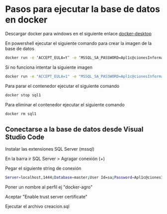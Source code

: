 # Pasos para ejecutar la base de datos en docker

Descargar docker para windows en el siguiente enlace [docker-desktop](https://docs.docker.com/docker-for-windows/install/)

En powershell ejecutar el siguiente comando para crear la imagen de la base de datos

```bash
docker run -e ‘ACCEPT_EULA=Y’ -e ‘MSSQL_SA_PASSWORD=Apl1c@cionesInformat1c@’ -p 1444:1433 --name sql1 --hostname sql1 -d mcr.microsoft.com/mssql/server:2022-latest
```
Si no funciona intentar la siguiente imagen
    
```bash
docker run -e "ACCEPT_EULA=1" -e "MSSQL_SA_PASSWORD=Apl1c@cionesInformat1c@" -e "MSSQL_PID=Developer" --hostname sql1 -e "MSSQL_USER=SA" -p 1444:1433 -d --name=sql1 mcr.microsoft.com/azure-sql-edge
```


Para parar el contenedor ejecutar el siguiente comando

```bash
docker stop sql1
```

Para eliminar el contenedor ejecutar el siguiente comando

```bash
docker rm sql1
```

## Conectarse a la base de datos desde Visual Studio Code
Instalar las extensiones SQL Server (mssql)

En la barra ir SQL Server > Agragar conexión (+)

Pegar el siguiente string de conexión

```bash
Server=localhost,1444;Database=master;User Id=sa;Password=Apl1c@cionesInformat1c@;
```

Poner un nombre al perfil ej "docker-agro"

Aceptar "Enable trust server certificate"

Ejecutar el archivo creacion.sql